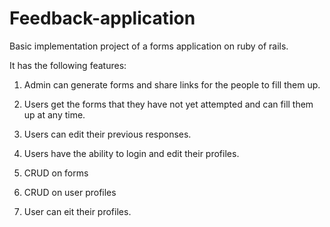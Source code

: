# Feedback-application

Basic implementation project of a forms application on ruby of rails.

It has the following features:

1. Admin can generate forms and share links for the people to fill them up.

2. Users get the forms that they have not yet attempted and can fill them up at any time.

3. Users can edit their previous responses.

4. Users have the ability to login and edit their profiles.

5. CRUD on forms

6. CRUD on user profiles

7. User can eit their profiles.
